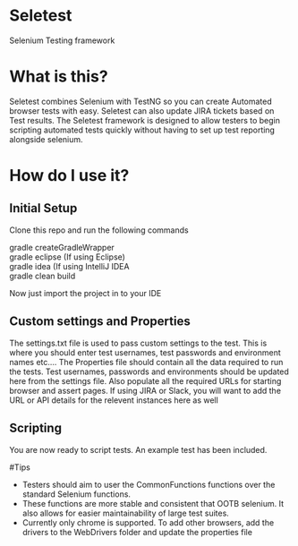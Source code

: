 # Seletest
Selenium Testing framework

# What is this?
Seletest combines Selenium with TestNG so you can create Automated browser tests with easy. 
Seletest can also update JIRA tickets based on Test results. 
The Seletest framework is designed to allow testers to begin scripting automated tests quickly without having to
set up test reporting alongside selenium. 

# How do I use it?
## Initial Setup
Clone this repo and run the following commands

gradle createGradleWrapper  
gradle eclipse (If using Eclipse)  
gradle idea (If using IntelliJ IDEA  
gradle clean build  

Now just import the project in to your IDE

## Custom settings and Properties
The settings.txt file is used to pass custom settings to the test. This is where you should enter test usernames, test passwords and environment names etc.... 
The Properties file should contain all the data required to run the tests. Test usernames, passwords and environments should be updated here from the settings file. 
Also populate all the required URLs for starting browser and assert pages. If using JIRA or Slack, you will want to add the URL or API details for the relevent instances here as well

## Scripting
You are now ready to script tests. An example test has been included.

#Tips
* Testers should aim to user the CommonFunctions functions over the standard Selenium functions. 
* These functions are more stable and consistent that OOTB selenium. It also allows for easier maintainability of large test suites. 
* Currently only chrome is supported. To add other browsers, add the drivers to the WebDrivers folder and update the properties file

